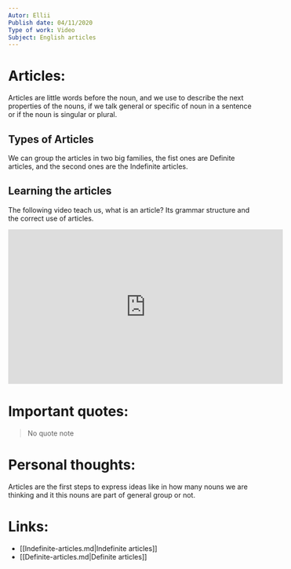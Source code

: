 ```yaml
---
Autor: Ellii  
Publish date: 04/11/2020  
Type of work: Video
Subject: English articles 
---
```

# Articles:
Articles are little words before the noun, and we use to describe the
next properties of the nouns, if we talk general or specific of noun 
in a sentence or if the noun is singular or plural.
## Types of Articles
We can group the articles in two big families, the fist ones are Definite
articles, and the second ones are the Indefinite articles.
## Learning the articles 
The following video teach us, what is an article? Its grammar structure and 
the correct use of articles.
<iframe width="560" height="315" src="https://www.youtube.com/embed/RDkx4J__-QY?si=OzanRhB0so04s7aY" title="YouTube video player" frameborder="0" allow="accelerometer; autoplay; clipboard-write; encrypted-media; gyroscope; picture-in-picture; web-share" referrerpolicy="strict-origin-when-cross-origin" allowfullscreen></iframe>

# Important quotes:
> No quote note
# Personal thoughts:
Articles are the first steps to express ideas like in how many nouns we 
are thinking and it this nouns are part of general group or not.
# Links:
- [[Indefinite-articles.md|Indefinite articles]]
- [[Definite-articles.md|Definite articles]]
